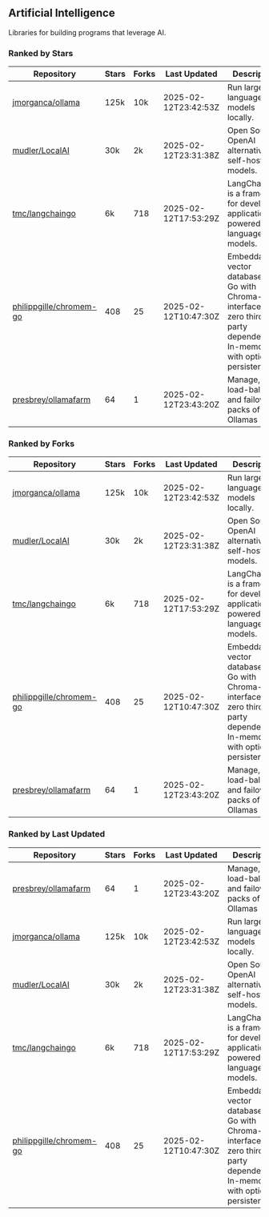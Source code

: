 ## Artificial Intelligence

Libraries for building programs that leverage AI.

### Ranked by Stars

| Repository | Stars | Forks | Last Updated | Description | 
|------------|-------|-------|--------------|-------------|
| [jmorganca/ollama](https://github.com/jmorganca/ollama) | 125k | 10k | 2025-02-12T23:42:53Z |  Run large language models locally. |
| [mudler/LocalAI](https://github.com/mudler/LocalAI) | 30k | 2k | 2025-02-12T23:31:38Z |  Open Source OpenAI alternative, self-host AI models. |
| [tmc/langchaingo](https://github.com/tmc/langchaingo) | 6k | 718 | 2025-02-12T17:53:29Z |  LangChainGo is a framework for developing applications powered by language models. |
| [philippgille/chromem-go](https://github.com/philippgille/chromem-go) | 408 | 25 | 2025-02-12T10:47:30Z |  Embeddable vector database for Go with Chroma-like interface and zero third-party dependencies. In-memory with optional persistence. |
| [presbrey/ollamafarm](https://github.com/presbrey/ollamafarm) | 64 | 1 | 2025-02-12T23:43:20Z |  Manage, load-balance, and failover packs of Ollamas |

### Ranked by Forks

| Repository | Stars | Forks | Last Updated | Description | 
|------------|-------|-------|--------------|-------------|
| [jmorganca/ollama](https://github.com/jmorganca/ollama) | 125k | 10k | 2025-02-12T23:42:53Z |  Run large language models locally. |
| [mudler/LocalAI](https://github.com/mudler/LocalAI) | 30k | 2k | 2025-02-12T23:31:38Z |  Open Source OpenAI alternative, self-host AI models. |
| [tmc/langchaingo](https://github.com/tmc/langchaingo) | 6k | 718 | 2025-02-12T17:53:29Z |  LangChainGo is a framework for developing applications powered by language models. |
| [philippgille/chromem-go](https://github.com/philippgille/chromem-go) | 408 | 25 | 2025-02-12T10:47:30Z |  Embeddable vector database for Go with Chroma-like interface and zero third-party dependencies. In-memory with optional persistence. |
| [presbrey/ollamafarm](https://github.com/presbrey/ollamafarm) | 64 | 1 | 2025-02-12T23:43:20Z |  Manage, load-balance, and failover packs of Ollamas |

### Ranked by Last Updated

| Repository | Stars | Forks | Last Updated | Description | 
|------------|-------|-------|--------------|-------------|
| [presbrey/ollamafarm](https://github.com/presbrey/ollamafarm) | 64 | 1 | 2025-02-12T23:43:20Z |  Manage, load-balance, and failover packs of Ollamas |
| [jmorganca/ollama](https://github.com/jmorganca/ollama) | 125k | 10k | 2025-02-12T23:42:53Z |  Run large language models locally. |
| [mudler/LocalAI](https://github.com/mudler/LocalAI) | 30k | 2k | 2025-02-12T23:31:38Z |  Open Source OpenAI alternative, self-host AI models. |
| [tmc/langchaingo](https://github.com/tmc/langchaingo) | 6k | 718 | 2025-02-12T17:53:29Z |  LangChainGo is a framework for developing applications powered by language models. |
| [philippgille/chromem-go](https://github.com/philippgille/chromem-go) | 408 | 25 | 2025-02-12T10:47:30Z |  Embeddable vector database for Go with Chroma-like interface and zero third-party dependencies. In-memory with optional persistence. |

